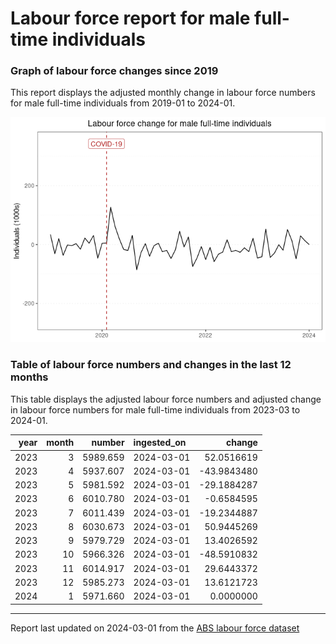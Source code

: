 Labour force report for male full-time individuals
================

### Graph of labour force changes since 2019

This report displays the adjusted monthly change in labour force numbers
for male full-time individuals from 2019-01 to 2024-01.

![](male_full-time_report_files/figure-gfm/unnamed-chunk-2-1.png)<!-- -->

### Table of labour force numbers and changes in the last 12 months

This table displays the adjusted labour force numbers and adjusted
change in labour force numbers for male full-time individuals from
2023-03 to 2024-01.

| year | month |   number | ingested_on |      change |
|-----:|------:|---------:|:------------|------------:|
| 2023 |     3 | 5989.659 | 2024-03-01  |  52.0516619 |
| 2023 |     4 | 5937.607 | 2024-03-01  | -43.9843480 |
| 2023 |     5 | 5981.592 | 2024-03-01  | -29.1884287 |
| 2023 |     6 | 6010.780 | 2024-03-01  |  -0.6584595 |
| 2023 |     7 | 6011.439 | 2024-03-01  | -19.2344887 |
| 2023 |     8 | 6030.673 | 2024-03-01  |  50.9445269 |
| 2023 |     9 | 5979.729 | 2024-03-01  |  13.4026592 |
| 2023 |    10 | 5966.326 | 2024-03-01  | -48.5910832 |
| 2023 |    11 | 6014.917 | 2024-03-01  |  29.6443372 |
| 2023 |    12 | 5985.273 | 2024-03-01  |  13.6121723 |
| 2024 |     1 | 5971.660 | 2024-03-01  |   0.0000000 |

------------------------------------------------------------------------

Report last updated on 2024-03-01 from the [ABS labour force
dataset](https://www.abs.gov.au/statistics/labour/employment-and-unemployment/labour-force-australia/latest-release)
